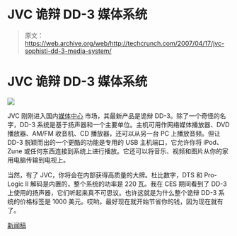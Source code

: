 # JVC 诡辩 DD-3 媒体系统 

> 原文：<https://web.archive.org/web/http://techcrunch.com/2007/04/17/jvc-sophisti-dd-3-media-system/>

# JVC 诡辩 DD-3 媒体系统

![](img/51f835450dd41f4cb0e3672283e0eea1.png)

JVC 刚刚进入国内[媒体中心](https://web.archive.org/web/20200806005745/https://crunchbase.com/product/media-center) 市场，其最新产品是诡辩 DD-3。除了一个奇怪的名字，DD-3 系统是基于扬声器和一个主要单位。主机可用作网络媒体播放器、DVD 播放器、AM/FM 收音机、CD 播放器，还可以从另一台 PC 上播放音频。但让 DD-3 脱颖而出的一个更酷的功能是专用的 USB 主机端口，它允许你将 iPod、Zune 或任何东西连接到系统上进行播放。它还可以将音乐、视频和图片从你的家用电脑传输到电视上。

当然，有了 JVC，你将会在内部获得高质量的大牌。杜比数字，DTS 和 Pro-Logic II 解码是内置的，整个系统的功率是 220 瓦。我在 CES 期间看到了 DD-3 上使用的扬声器，它们听起来真不可思议。也许这就是为什么整个诡辩 DD-3 系统的价格标签是 1000 美元。哎哟。最好现在就开始节省你的钱，因为现在就有了。

[新闻稿](https://web.archive.org/web/20200806005745/http://vpo3.virtualpressoffice.com/document.jsp?id=1176495349130)